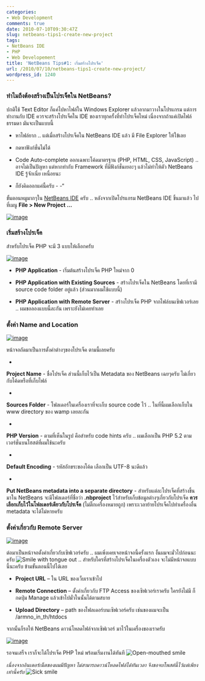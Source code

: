 ```yaml
---
categories:
- Web Development
comments: true
date: 2010-07-10T09:30:47Z
slug: netbeans-tips1-create-new-project
tags:
- NetBeans IDE
- PHP
- Web Developement
title: 'NetBeans Tips#1: เริ่มสร้างโปรเจ็ค'
url: /2010/07/10/netbeans-tips1-create-new-project/
wordpress_id: 1240
---
```


### ทำไมถึงต้องสร้างเป็นโปรเจ็คใน NetBeans?


ปกติใช้ Text Editor ก็แค่ไปหาไฟล์ใน Windows Explorer แล้วลากมาวางในโปรแกรม แต่การทำงานกับ IDE ควรจะสร้างโปรเจ็คใน IDE ของเราทุกครั้งที่ทำโปรเจ็คใหม่ เนื่องจากถ้าแค่เปิดไฟล์ธรรมดา มันจะเป็นแบบนี้




  * หาไฟล์ยาก .. แต่เมื่อสร้างโปรเจ็คใน NetBeans IDE แล้ว มี File Explorer ให้ใข้เลย


  * กดหาฟังก์ชั่นไม่ได้


  * Code Auto-complete ออกเฉพาะโค้ดมาตรฐาน (PHP, HTML, CSS, JavaScript) .. อาจไม่เป็นปัญหา แต่หากทำกับ Framework ที่มีฟังก์ชั่นเยอะๆ แล้วไม่ทำให้ตัว NetBeans IDE รู้จักเนี่ย เหนื่อยนะ


  * ก็ยังคิดออกแค่นี้ครับ - -“


ขั้นตอนหมูมากๆใน [NetBeans IDE](https://armno.in.th/content/netbeans-ide) ครับ .. หลังจากเปิดโปรแกรม NetBeans IDE ขึ้นมาแล้ว ไปที่เมนู **File > New Project …**

[![image](http://files.armno.in.th/uploads/2010/07/image_thumb.png)](http://files.armno.in.th/uploads/2010/07/image.png)




### เริ่มสร้างโปรเจ็ค


สำหรับโปรเจ็ค PHP จะมี 3 แบบให้เลือกครับ

[![image](http://files.armno.in.th/uploads/2010/07/image_thumb1.png)](http://files.armno.in.th/uploads/2010/07/image1.png)




  * **PHP Application** - เริ่มต้นสร้างโปรเจ็ค PHP ใหม่จาก 0


  * **PHP Application with Existing Sources** - สร้างโปรเจ็คใน NetBeans โดยที่เรามี source code folder อยู่แล้ว (ส่วนมากผมใช้แบบนี้)


  * **PHP Application with Remote Server** - สร้างโปรเจ็ค PHP จากไฟล์บนเซิฟเวอร์เลย .. ผมขอลองแบบนี้ละกัน เพราะยังไม่เคยทำเลย




### ตั้งค่า Name and Location


[![image](http://files.armno.in.th/uploads/2010/07/image_thumb2.png)](http://files.armno.in.th/uploads/2010/07/image2.png)

หน้าจอถัดมาเป็นการตั้งค่าต่างๆของโปรเจ็ค ตามนี้เลยครับ




  *


**Project Name** - ชื่อโปรเจ็ค ส่วนนี้เก็บไว้เป็น Metadata ของ NetBeans เฉยๆครับ ไม่เกี่ยวกับโค้ดหรือที่เก็บไฟล์



  *


**Sources Folder** - โฟลเดอร์ในเครื่องเราที่จะเก็บ source code ไว้ .. ในที่นี้ผมเลือกเก็บใน www directory ของ wamp เลยละกัน



  *


**PHP Version** - ตามที่เห็นในรูป คือสำหรับ code hints ครับ .. ผมเลือกเป็น PHP 5.2 ตามเวอร์ชั่นบนโฮสต์ที่ผมใช้นะครับ



  *


**Default Encoding** - รหัสอักขระของโค้ด เลือกเป็น UTF-8 นะดีแล้ว



  *


**Put NetBeans metadata into a separate directory** - สำหรับแต่ละโปรเจ็คที่สร้างขึ้นมาใน NetBeans จะมีโฟลเดอร์ที่ชื่อว่า **.nbproject** ไว้สำหรับเก็บข้อมูลต่างๆเกี่ยวกับโปรเจ็ค **ควรเลือกเก็บไว้ในโฟลเดอร์เดียวกับโปรเจ็ค** (ไม่ติ๊กเครื่องหมายถูก) เพราะเวลาย้ายโปรเจ็คไปทำเครื่องอื่น metadata จะได้ไม่หายครับ





### ตั้งค่าเกี่ยวกับ Remote Server


[![image](http://files.armno.in.th/uploads/2010/07/image_thumb3.png)](http://files.armno.in.th/uploads/2010/07/image3.png)

ต่อมาเป็นหน้าจอตั้งค่าเกี่ยวกับเซิฟเวอร์ครับ .. ผมเพิ่งเคยเจอหน้าจอนี้ครั้งแรก งั้นผมจะมั่วไปก่อนนะครับ ![Smile with tongue out](http://files.armno.in.th/uploads/2010/07/wlEmoticonsmilewithtongueout.png) .. สำหรับใครที่สร้างโปรเจ็คในเครื่องตัวเอง จะไม่มีหน้าจอแบบนี้นะครับ ข้ามขั้นตอนนี้ไปได้เลย




  * **Project URL** – ใน URL ของเว็บเราเข้าไป


  * **Remote Connection** – ตั้งค่าเกี่ยวกับ FTP Access ของเซิฟเวอร์เราครับ ใครยังไม่มี ก็กดปุ่ม Manage แล้วเข้าไปมั่วในนั้นได้ตามสบาย


  * **Upload Directory** – path ของโฟลเดอร์บนเซิฟเวอร์ครับ เช่นของผมจะเป็น /armno_in_th/htdocs


จากนั้นก็รอให้ NetBeans ดาวน์โหลดไฟล์จากเซิฟเวอร์ มาไว้ในเครื่องของเราครับ

[![image](http://files.armno.in.th/uploads/2010/07/image_thumb4.png)](http://files.armno.in.th/uploads/2010/07/image4.png)

รอจนเสร็จ เราก็จะได้โปรเจ็ค PHP ใหม่ พร้อมเริ่มงานได้ทันที ![Open-mouthed smile](http://files.armno.in.th/uploads/2010/07/wlEmoticonopenmouthedsmile.png)

_เนื่องจากอินเตอร์เน็ตของผมมีปัญหา ไม่สามารถดาวน์โหลดไฟล์ได้ทันเวลา จึงขอจบโพสต์นี้ไว้แต่เพียงเท่านี้ครับ_ ![Sick smile](http://files.armno.in.th/uploads/2010/07/wlEmoticonsicksmile.png)

